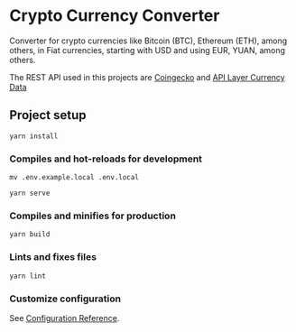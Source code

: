 # Crypto Currency Converter
Converter for crypto currencies like Bitcoin (BTC), Ethereum (ETH), among others, in Fiat currencies, starting with USD and using EUR, YUAN, among others.

The REST API used in this projects are [Coingecko](https://www.coingecko.com/en/api/documentation) and [API Layer Currency Data](https://apilayer.com/marketplace/currency_data-api#documentation-tab)

## Project setup
```
yarn install
```

### Compiles and hot-reloads for development
```
mv .env.example.local .env.local
```
```
yarn serve
```

### Compiles and minifies for production
```
yarn build
```

### Lints and fixes files
```
yarn lint
```

### Customize configuration
See [Configuration Reference](https://cli.vuejs.org/config/).
